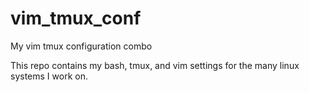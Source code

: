 vim_tmux_conf
=============

My vim tmux configuration combo

This repo contains my bash, tmux, and vim settings for the many linux
systems I work on.
